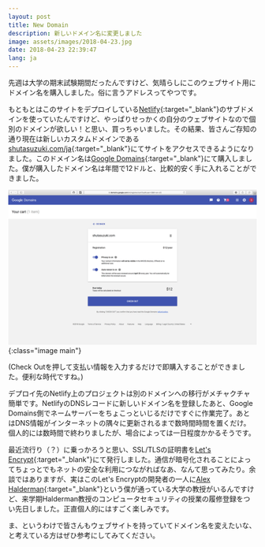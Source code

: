 ```yaml
---
layout: post
title: New Domain
description: 新しいドメイン名に変更しました
image: assets/images/2018-04-23.jpg
date: 2018-04-23 22:39:47
lang: ja
---
```


先週は大学の期末試験期間だったんですけど、気晴らしにこのウェブサイト用にドメイン名を購入しました。俗に言うアドレスってやつです。

もともとはこのサイトをデプロイしている[Netlify](https://netlify.com/){:target="_blank"}のサブドメインを使っていたんですけど、やっぱりせっかくの自分のウェブサイトなので個別のドメインが欲しい！と思い、買っちゃいました。その結果、皆さんご存知の通り現在は新しいカスタムドメインである[shutasuzuki.com/ja](https://shutasuzuki.com/ja/){:target="_blank"}にてサイトをアクセスできるようになりました。このドメイン名は[Google Domains](https://domains.google/){:target="_blank"}にて購入しました。僕が購入したドメイン名は年間で12ドルと、比較的安く手に入れることができました。

![Google Domain Screenshot](/assets/images/2018-04-23.jpg){:class="image main"}

(Check Outを押して支払い情報を入力するだけで即購入することができました。便利な時代ですね。)

デプロイ先のNetlify上のプロジェクトは別のドメインへの移行がメチャクチャ簡単です。NetlifyのDNSレコードに新しいドメイン名を登録したあと、Google Domains側でネームサーバーをちょこっといじるだけですぐに作業完了。あとはDNS情報がインターネットの隅々に更新されるまで数時間時間を置くだけ。個人的には数時間で終わりましたが、場合によっては一日程度かかるそうです。

最近流行り（？）に乗っかろうと思い、SSL/TLSの証明書を[Let's Encrypt](https://letsencrypt.org/){:target="_blank"}にて発行しました。通信が暗号化されることによってちょっとでもネットの安全な利用につながればなあ、なんて思ってみたり。余談ではありますが、実はこのLet's Encryptの開発者の一人に[Alex Halderman](https://jhalderm.com/){:target="_blank"}という僕が通っている大学の教授がいるんですけど、来学期Halderman教授のコンピュータセキュリティの授業の履修登録をつい先日しました。正直個人的にはすごく楽しみです。

ま、というわけで皆さんもウェブサイトを持っていてドメイン名を変えたいな、と考えている方はぜひ参考にしてみてください。
